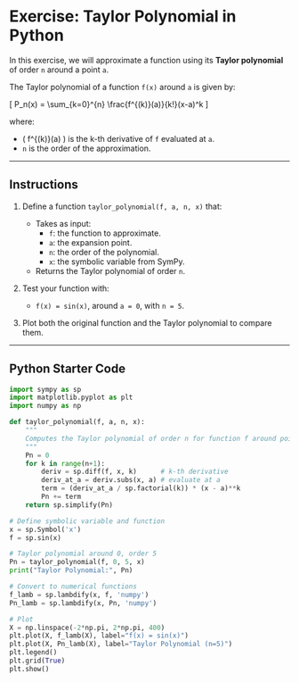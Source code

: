 # Exercise: Taylor Polynomial in Python

In this exercise, we will approximate a function using its **Taylor polynomial** of order `n` around a point `a`.

The Taylor polynomial of a function `f(x)` around `a` is given by:

\[
P_n(x) = \sum_{k=0}^{n} \frac{f^{(k)}(a)}{k!}(x-a)^k
\]

where:
- \( f^{(k)}(a) \) is the k-th derivative of `f` evaluated at `a`.
- `n` is the order of the approximation.

---

## Instructions

1. Define a function `taylor_polynomial(f, a, n, x)` that:
   - Takes as input:
     - `f`: the function to approximate.
     - `a`: the expansion point.
     - `n`: the order of the polynomial.
     - `x`: the symbolic variable from SymPy.
   - Returns the Taylor polynomial of order `n`.

2. Test your function with:
   - `f(x) = sin(x)`, around `a = 0`, with `n = 5`.

3. Plot both the original function and the Taylor polynomial to compare them.

---

## Python Starter Code

```python
import sympy as sp
import matplotlib.pyplot as plt
import numpy as np

def taylor_polynomial(f, a, n, x):
    """
    Computes the Taylor polynomial of order n for function f around point a.
    """
    Pn = 0
    for k in range(n+1):
        deriv = sp.diff(f, x, k)      # k-th derivative
        deriv_at_a = deriv.subs(x, a) # evaluate at a
        term = (deriv_at_a / sp.factorial(k)) * (x - a)**k
        Pn += term
    return sp.simplify(Pn)

# Define symbolic variable and function
x = sp.Symbol('x')
f = sp.sin(x)

# Taylor polynomial around 0, order 5
Pn = taylor_polynomial(f, 0, 5, x)
print("Taylor Polynomial:", Pn)

# Convert to numerical functions
f_lamb = sp.lambdify(x, f, 'numpy')
Pn_lamb = sp.lambdify(x, Pn, 'numpy')

# Plot
X = np.linspace(-2*np.pi, 2*np.pi, 400)
plt.plot(X, f_lamb(X), label="f(x) = sin(x)")
plt.plot(X, Pn_lamb(X), label="Taylor Polynomial (n=5)")
plt.legend()
plt.grid(True)
plt.show()
